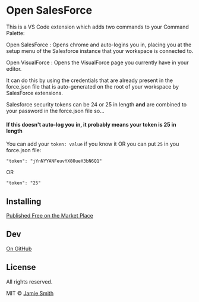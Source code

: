 # Open SalesForce
This is a VS Code extension which adds two commands to your Command Palette:

Open SalesForce : Opens chrome and auto-logins you in, placing you at the setup menu of the Salesforce instance that your workspace is connected to.

Open VisualForce : Opens the VisualForce page you currently have in your editor.

It can do this by using the credentials that are already present in the force.json file that is auto-generated on the root of your workspace by SalesForce extensions.

Salesforce security tokens can be 24 or 25 in length <b>and</b> are combined to your password in the force.json file so...

#### If this doesn't auto-log you in, it probably means your token is 25 in length
You can add your  `token: value`  if you know it OR you can put `25` in you force.json file:

`"token": "jYnNYYANFeuvYX8OueH3bN6Q1"`

OR

`"token": "25"`


## Installing
[Published Free on the Market Place](https://marketplace.visualstudio.com/items?itemName=JamieSmith.open-salesforce)


## Dev
[On GitHub](https://github.com/dubyajaysmith/open-salesforce)


## License
All rights reserved.

MIT © [Jamie Smith](https://jamiesmiths.com)